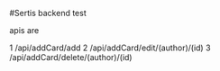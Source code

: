 #Sertis backend test

apis are

1 /api/addCard/add
2 /api/addCard/edit/(author)/(id)
3 /api/addCard/delete/(author)/(id)
